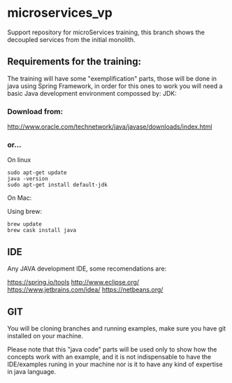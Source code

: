 # microservices_vp
Support repository for microServices training, this branch shows the decoupled services from the initial monolith.

## Requirements for the training:

The training will have some "exemplification" parts, those will be done in java using Spring Framework, in order for this ones to work you will need a basic Java development environment compossed by:
JDK:

### Download from:
http://www.oracle.com/technetwork/java/javase/downloads/index.html

### or…

On linux

    sudo apt-get update
    java -version
    sudo apt-get install default-jdk

On Mac:

Using brew:

    brew update
    brew cask install java

## IDE

Any JAVA development IDE, some recomendations are:

https://spring.io/tools
http://www.eclipse.org/
https://www.jetbrains.com/idea/
https://netbeans.org/

## GIT

You will be cloning branches and running examples, make sure you have git installed on your machine.

Please note that this "java code" parts will be used only to show how the concepts work with an example, and it is not indispensable to have the IDE/examples runing in your machine nor is it to have any kind of expertise in java language.
